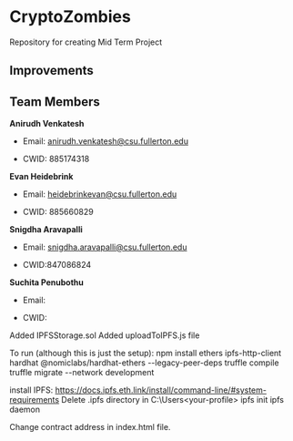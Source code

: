 # CryptoZombies

Repository for creating Mid Term Project

## Improvements

## Team Members

**Anirudh Venkatesh**

- Email: anirudh.venkatesh@csu.fullerton.edu

- CWID: 885174318

**Evan Heidebrink**

- Email: heidebrinkevan@csu.fullerton.edu

- CWID: 885660829

**Snigdha Aravapalli**

- Email: snigdha.aravapalli@csu.fullerton.edu

- CWID:847086824

**Suchita Penubothu**

- Email:

- CWID:

Added IPFSStorage.sol
Added uploadToIPFS.js file

To run (although this is just the setup):
npm install ethers ipfs-http-client hardhat @nomiclabs/hardhat-ethers --legacy-peer-deps
truffle compile
truffle migrate --network development

install IPFS: https://docs.ipfs.eth.link/install/command-line/#system-requirements
Delete .ipfs directory in C:\Users\<your-profile>
ipfs init
ipfs daemon

Change contract address in index.html file.